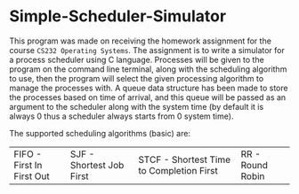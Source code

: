 # Simple-Scheduler-Simulator

This program was made on receiving the homework assignment for the course ```CS232 Operating Systems```. The assignment is to write a simulator for a process scheduler using C language. Processes will be given to the program on the command line terminal, along with the scheduling algorithm to use, then the program will select the given processing algorithm to manage the processes with. A queue data structure has been made to store the processes based on time of arrival, and this queue will be passed as an argument to the scheduler along with the system time (by default it is always 0 thus a scheduler always starts from 0 system time).

The supported scheduling algorithms (basic) are:

<table>
    <tr>
        <td>FIFO - First In First Out</td>
        <td>SJF - Shortest Job First</td>
        <td>STCF - Shortest Time to Completion First</td>
        <td>RR - Round Robin</td>
    </tr>
</table>